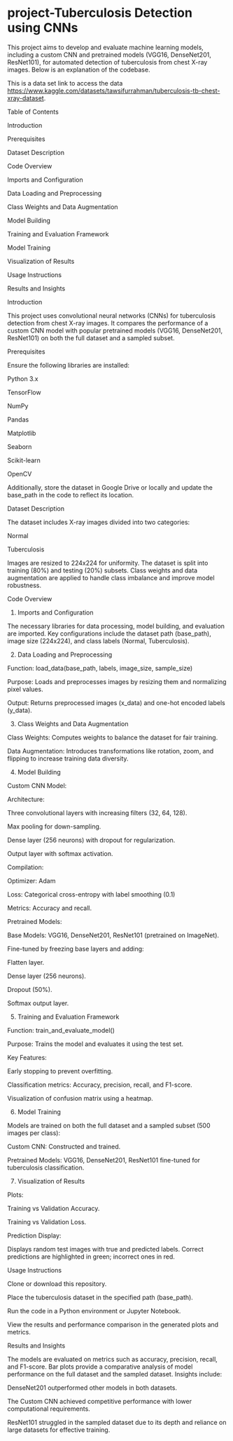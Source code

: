 # project-Tuberculosis Detection using CNNs

This project aims to develop and evaluate machine learning models, including a custom CNN and pretrained models (VGG16, DenseNet201, ResNet101), for automated detection of tuberculosis from chest X-ray images. Below is an explanation of the codebase.


This is a data set link to access the data https://www.kaggle.com/datasets/tawsifurrahman/tuberculosis-tb-chest-xray-dataset.

Table of Contents

Introduction

Prerequisites

Dataset Description

Code Overview

Imports and Configuration

Data Loading and Preprocessing

Class Weights and Data Augmentation

Model Building

Training and Evaluation Framework

Model Training

Visualization of Results

Usage Instructions

Results and Insights

Introduction

This project uses convolutional neural networks (CNNs) for tuberculosis detection from chest X-ray images. It compares the performance of a custom CNN model with popular pretrained models (VGG16, DenseNet201, ResNet101) on both the full dataset and a sampled subset.

Prerequisites

Ensure the following libraries are installed:

Python 3.x

TensorFlow

NumPy

Pandas

Matplotlib

Seaborn

Scikit-learn

OpenCV

Additionally, store the dataset in Google Drive or locally and update the base_path in the code to reflect its location.

Dataset Description

The dataset includes X-ray images divided into two categories:

Normal

Tuberculosis

Images are resized to 224x224 for uniformity. The dataset is split into training (80%) and testing (20%) subsets. Class weights and data augmentation are applied to handle class imbalance and improve model robustness.

Code Overview

1. Imports and Configuration

The necessary libraries for data processing, model building, and evaluation are imported. Key configurations include the dataset path (base_path), image size (224x224), and class labels (Normal, Tuberculosis).

2. Data Loading and Preprocessing

Function: load_data(base_path, labels, image_size, sample_size)

Purpose: Loads and preprocesses images by resizing them and normalizing pixel values.

Output: Returns preprocessed images (x_data) and one-hot encoded labels (y_data).

3. Class Weights and Data Augmentation

Class Weights: Computes weights to balance the dataset for fair training.

Data Augmentation: Introduces transformations like rotation, zoom, and flipping to increase training data diversity.

4. Model Building

Custom CNN Model:

Architecture:

Three convolutional layers with increasing filters (32, 64, 128).

Max pooling for down-sampling.

Dense layer (256 neurons) with dropout for regularization.

Output layer with softmax activation.

Compilation:

Optimizer: Adam

Loss: Categorical cross-entropy with label smoothing (0.1)

Metrics: Accuracy and recall.

Pretrained Models:

Base Models: VGG16, DenseNet201, ResNet101 (pretrained on ImageNet).

Fine-tuned by freezing base layers and adding:

Flatten layer.

Dense layer (256 neurons).

Dropout (50%).

Softmax output layer.

5. Training and Evaluation Framework

Function: train_and_evaluate_model()

Purpose: Trains the model and evaluates it using the test set.

Key Features:

Early stopping to prevent overfitting.

Classification metrics: Accuracy, precision, recall, and F1-score.

Visualization of confusion matrix using a heatmap.

6. Model Training

Models are trained on both the full dataset and a sampled subset (500 images per class):

Custom CNN: Constructed and trained.

Pretrained Models: VGG16, DenseNet201, ResNet101 fine-tuned for tuberculosis classification.

7. Visualization of Results

Plots:

Training vs Validation Accuracy.

Training vs Validation Loss.

Prediction Display:

Displays random test images with true and predicted labels. Correct predictions are highlighted in green; incorrect ones in red.

Usage Instructions

Clone or download this repository.

Place the tuberculosis dataset in the specified path (base_path).

Run the code in a Python environment or Jupyter Notebook.

View the results and performance comparison in the generated plots and metrics.

Results and Insights

The models are evaluated on metrics such as accuracy, precision, recall, and F1-score. Bar plots provide a comparative analysis of model performance on the full dataset and the sampled dataset. Insights include:

DenseNet201 outperformed other models in both datasets.

The Custom CNN achieved competitive performance with lower computational requirements.

ResNet101 struggled in the sampled dataset due to its depth and reliance on large datasets for effective training.
